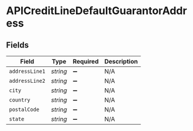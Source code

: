 # APICreditLineDefaultGuarantorAddress


## Fields

| Field              | Type               | Required           | Description        |
| ------------------ | ------------------ | ------------------ | ------------------ |
| `addressLine1`     | *string*           | :heavy_minus_sign: | N/A                |
| `addressLine2`     | *string*           | :heavy_minus_sign: | N/A                |
| `city`             | *string*           | :heavy_minus_sign: | N/A                |
| `country`          | *string*           | :heavy_minus_sign: | N/A                |
| `postalCode`       | *string*           | :heavy_minus_sign: | N/A                |
| `state`            | *string*           | :heavy_minus_sign: | N/A                |